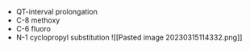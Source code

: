 - QT-interval prolongation
- C-8 methoxy
- C-6 fluoro
- N-1 cyclopropyl substitution
![[Pasted image 20230315114332.png]]